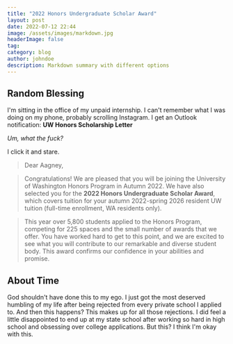 ```yaml
---
title: "2022 Honors Undergraduate Scholar Award"
layout: post
date: 2022-07-12 22:44
image: /assets/images/markdown.jpg
headerImage: false
tag:
category: blog
author: johndoe
description: Markdown summary with different options
---
```


## Random Blessing

I'm sitting in the office of my unpaid internship. I can't remember what I was doing on my phone, probably scrolling Instagram. I get an Outlook notification: **UW Honors Scholarship Letter**

*Um, what the fuck?*

I click it and stare. 

> Dear Aagney,

> Congratulations! We are pleased that you will be joining the University of Washington Honors Program in Autumn 2022. We have also selected you for the **2022 Honors Undergraduate Scholar Award**, which covers tuition for your autumn 2022-spring 2026 resident UW tuition (full-time enrollment, WA residents only).

> This year over 5,800 students applied to the Honors Program, competing for 225 spaces and the small number of awards that we offer. You have worked hard to get to this point, and we are excited to see what you will contribute to our remarkable and diverse student body. This award confirms our confidence in your abilities and promise.

## About Time

God shouldn't have done this to my ego. I just got the most deserved humbling of my life after being rejected from every private school I applied to. And then this happens? This makes up for all those rejections. I did feel a little disappointed to end up at my state school after working so hard in high school and obsessing over college applications. But this? I think I'm okay with this.